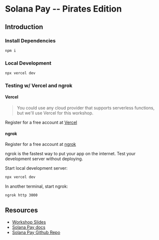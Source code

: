 # Solana Pay -- Pirates Edition

## Introduction

### Install Dependencies

```bash
npm i
```

### Local Development

```bash
npx vercel dev
```

### Testing w/ Vercel and ngrok

#### Vercel

> You could use any cloud provider that supports serverless functions, but we'll use Vercel for this workshop.

Register for a free account at [Vercel](https://vercel.com/signup)

#### ngrok

Register for a free account at [ngrok](https://ngrok.com/)

ngrok is the fastest way to put your app on the internet. Test your development server without deploying.

Start local development server:

```bash
npx vercel dev
```

In another terminal, start ngrok:

```bash
ngrok http 3000
```

## Resources

- [Workshop Slides](https://docs.google.com/presentation/d/1VA5UeP0fhQLI7jy-dHbN-jZ79XqvrV-kEQhW7FLmdwM/edit?usp=sharing)
- [Solana Pay docs](https://docs.solanapay.com)
- [Solana Pay Github Repo](https://github.com/solana-labs/solana-pay)
